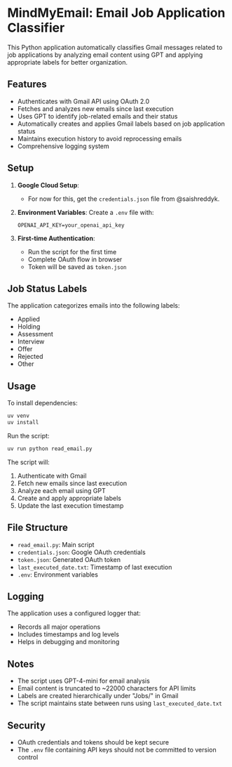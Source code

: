 # MindMyEmail: Email Job Application Classifier

This Python application automatically classifies Gmail messages related to job applications by analyzing email content using GPT and applying appropriate labels for better organization.

## Features

- Authenticates with Gmail API using OAuth 2.0
- Fetches and analyzes new emails since last execution
- Uses GPT to identify job-related emails and their status
- Automatically creates and applies Gmail labels based on job application status
- Maintains execution history to avoid reprocessing emails
- Comprehensive logging system


## Setup

1. **Google Cloud Setup**:
   - For now for this, get the `credentials.json` file from @saishreddyk.

2. **Environment Variables**:
   Create a `.env` file with:
   ```
   OPENAI_API_KEY=your_openai_api_key
   ```

3. **First-time Authentication**:
   - Run the script for the first time
   - Complete OAuth flow in browser
   - Token will be saved as `token.json`

## Job Status Labels

The application categorizes emails into the following labels:
- Applied
- Holding
- Assessment
- Interview
- Offer
- Rejected
- Other

## Usage

To install dependencies:
```bash
uv venv
uv install
```

Run the script:
```bash
uv run python read_email.py
```

The script will:
1. Authenticate with Gmail
2. Fetch new emails since last execution
3. Analyze each email using GPT
4. Create and apply appropriate labels
5. Update the last execution timestamp

## File Structure

- `read_email.py`: Main script
- `credentials.json`: Google OAuth credentials
- `token.json`: Generated OAuth token
- `last_executed_date.txt`: Timestamp of last execution
- `.env`: Environment variables

## Logging

The application uses a configured logger that:
- Records all major operations
- Includes timestamps and log levels
- Helps in debugging and monitoring

## Notes

- The script uses GPT-4-mini for email analysis
- Email content is truncated to ~22000 characters for API limits
- Labels are created hierarchically under "Jobs/" in Gmail
- The script maintains state between runs using `last_executed_date.txt`

## Security

- OAuth credentials and tokens should be kept secure
- The `.env` file containing API keys should not be committed to version control